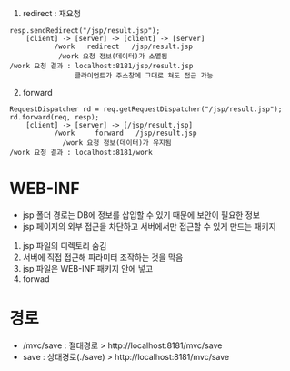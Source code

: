 1. redirect : 재요청
``` 
resp.sendRedirect("/jsp/result.jsp");
    [client] -> [server] -> [client] -> [server]
           /work   redirect   /jsp/result.jsp
            /work 요청 정보(데이터)가 소멸됨
/work 요청 결과 : localhost:8181/jsp/result.jsp
                클라이언트가 주소창에 그대로 쳐도 접근 가능
```
 
2. forward
``` 
RequestDispatcher rd = req.getRequestDispatcher("/jsp/result.jsp");
rd.forward(req, resp);
    [client] -> [server] -> [/jsp/result.jsp]
           /work     forward   /jsp/result.jsp
             /work 요청 정보(데이터)가 유지됨
/work 요청 결과 : localhost:8181/work
```

# WEB-INF
- jsp 폴더 경로는 DB에 정보를 삽입할 수 있기 때문에 보안이 필요한 정보
- jsp 페이지의 외부 접근을 차단하고 서버에서만 접근할 수 있게 만드는 패키지
1. jsp 파일의 디렉토리 숨김
2. 서버에 직접 접근해 파라미터 조작하는 것을 막음
3. jsp 파일은 WEB-INF 패키지 안에 넣고
4. forwad

# 경로
 - /mvc/save  : 절대경로  > http://localhost:8181/mvc/save
 - save : 상대경로(./save) > http://localhost:8181/mvc/save